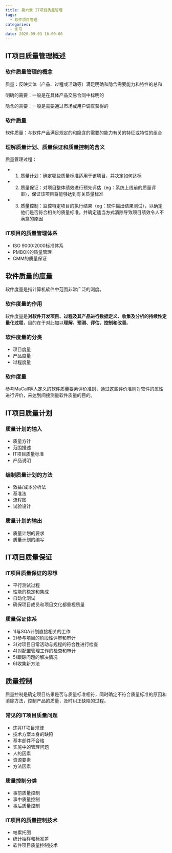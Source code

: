 ```yaml
---
title: 第六章 IT项目质量管理
tags:
  - 软件项目管理
categories:
  - 复习
date: 2020-09-03 16:00:00
---
```

## IT项目质量管理概述
### 软件质量管理的概念
质量：反映实体（产品、过程或活动等）满足明确和隐含需要能力和特性的总和

明确的需要：一般是在具体产品交易合同中标明的

隐含的需要：一般是需要通过市场或用户调查获得的
### 软件质量
软件质量：与软件产品满足规定的和隐含的需要的能力有关的特征或特性的组合

### 理解质量计划、质量保证和质量控制的含义
质量管理过程：

- 1)  质量计划：确定哪些质量标准适用于该项目，并决定如何达标
- 2)  质量保证：对项目整体绩效进行预先评估（eg：系统上线前的质量评审），保证该项目将能够达到有关质量标准
- 3)  质量控制：监控特定项目的执行结果（eg：软件输出结果测试），以确定他们是否符合相关的质量标准，并确定适当方式消除导致项目绩效令人不满意的原因
### IT项目的质量管理体系
- ISO 9000:2000标准体系
- PMBOK的质量管理
- CMM的质量保证
## 软件质量的度量
软件度量是指计算机软件中范围非常广泛的测度。
### 软件度量的作用
软件度量是**对软件开发项目、过程及其产品进行数据定义、收集及分析的持续性定量化过程**，目的在于对此加以**理解、预测、评估、控制和改善**。
### 软件度量的分类
- 项目度量
- 产品度量
- 过程度量
### 软件度量
参考MaCall等人定义的软件质量要素评价准则，通过这些评价准则对软件的属性进行评价，来达到间接测量软件质量的目的。
## IT项目质量计划
### 质量计划的输入
- 质量方针
- 范围描述
- IT项目质量标准
- 产品说明
### 编制质量计划的方法
- 效益/成本分析法
- 基准法
- 流程图
- 试验设计
### 质量计划的输出
- 质量计划的要求
- 质量计划的编写
## IT项目质量保证
### IT项目质量保证的思想
- 平行测试过程
- 性能的稳定和集成
- 自动化测试
- 确保项目成员和项目文化都重视质量
### 质量保证体系
- 1)与SQA计划直接相关的工作
- 2)参与项目的阶段性评审和审计
- 3)对项目日常活动与规程的符合性进行检查
- 4)对配置管理工作的检查和审计
- 5)跟踪问题的解决情况
- 6)收集新方法
## 质量控制
质量控制是确定项目结果是否与质量标准相符，同时确定不符合质量标准的原因和消除方法，控制产品的质量，及时纠正缺陷的过程。
### 常见的IT项目质量问题
- 违背IT项目规律
- 技术方案本身的缺陷
- 基本部件不合格
- 实施中的管理问题
- 人的因素
- 资源要素
- 方法因素
### 质量控制分类
- 事前质量控制
- 事中质量控制
- 事后质量控制
### IT项目的质量控制技术
- 帕累托图
- 统计抽样和标准差
- 软件项目质量控制技术
